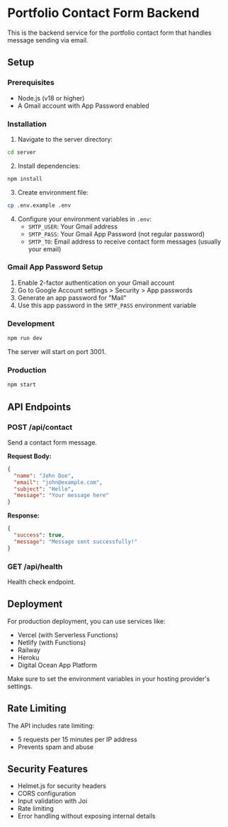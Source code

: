 # Portfolio Contact Form Backend

This is the backend service for the portfolio contact form that handles message sending via email.

## Setup

### Prerequisites
- Node.js (v18 or higher)
- A Gmail account with App Password enabled

### Installation

1. Navigate to the server directory:
```bash
cd server
```

2. Install dependencies:
```bash
npm install
```

3. Create environment file:
```bash
cp .env.example .env
```

4. Configure your environment variables in `.env`:
   - `SMTP_USER`: Your Gmail address
   - `SMTP_PASS`: Your Gmail App Password (not regular password)
   - `SMTP_TO`: Email address to receive contact form messages (usually your email)

### Gmail App Password Setup

1. Enable 2-factor authentication on your Gmail account
2. Go to Google Account settings > Security > App passwords
3. Generate an app password for "Mail"
4. Use this app password in the `SMTP_PASS` environment variable

### Development

```bash
npm run dev
```

The server will start on port 3001.

### Production

```bash
npm start
```

## API Endpoints

### POST /api/contact
Send a contact form message.

**Request Body:**
```json
{
  "name": "John Doe",
  "email": "john@example.com",
  "subject": "Hello",
  "message": "Your message here"
}
```

**Response:**
```json
{
  "success": true,
  "message": "Message sent successfully!"
}
```

### GET /api/health
Health check endpoint.

## Deployment

For production deployment, you can use services like:
- Vercel (with Serverless Functions)
- Netlify (with Functions)
- Railway
- Heroku
- Digital Ocean App Platform

Make sure to set the environment variables in your hosting provider's settings.

## Rate Limiting

The API includes rate limiting:
- 5 requests per 15 minutes per IP address
- Prevents spam and abuse

## Security Features

- Helmet.js for security headers
- CORS configuration
- Input validation with Joi
- Rate limiting
- Error handling without exposing internal details